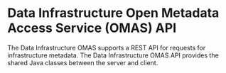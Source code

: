 <!-- SPDX-License-Identifier: Apache-2.0 -->

# Data Infrastructure Open Metadata Access Service (OMAS) API

The Data Infrastructure OMAS supports a REST API for requests for infrastructure metadata.
The Data Infrastructure OMAS API provides the shared Java classes between the
server and client.